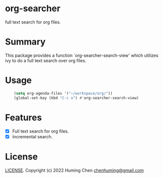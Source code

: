 # org-searcher

full text search for org files.

# Summary
This package provides a function `org-searcher-search-view' which utilizes ivy to
do a full text search over org files.

# Usage

```lisp
    (setq org-agenda-files '("~/workspace/org/"))
    (global-set-key (kbd "C-c o") #'org-searcher-search-view)
```

# Features

- [x] Full text search for org files.
- [x] Incremental search.

# License

[LICENSE](LICENSE). Copyright (c) 2022 Huming Chen <chenhuming@gmail.com>
